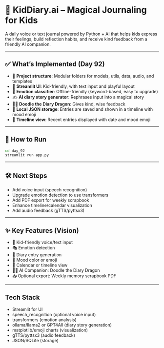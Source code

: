 # 🌟 KidDiary.ai – Magical Journaling for Kids

A daily voice or text journal powered by Python + AI that helps kids express their feelings, build reflection habits, and receive kind feedback from a friendly AI companion.

---

## ✅ What’s Implemented (Day 92)

- 📁 **Project structure**: Modular folders for models, utils, data, audio, and templates
- 🎨 **Streamlit UI**: Kid-friendly, with text input and playful layout
- 🧠 **Emotion classifier**: Offline-friendly (keyword-based, easy to upgrade)
- ✍️ **AI diary story generator**: Rephrases input into a magical story
- 🧙‍♂️ **Doodle the Diary Dragon**: Gives kind, wise feedback
- 💾 **Local JSON storage**: Entries are saved and shown in a timeline with mood emoji
- 📅 **Timeline view**: Recent entries displayed with date and mood emoji

---

## 🚀 How to Run

```bash
cd day_92
streamlit run app.py
```

---

## 🛠️ Next Steps
- Add voice input (speech recognition)
- Upgrade emotion detection to use transformers
- Add PDF export for weekly scrapbook
- Enhance timeline/calendar visualization
- Add audio feedback (gTTS/pyttsx3)

---

## ✨ Key Features (Vision)
- 🧒 Kid-friendly voice/text input
- 🎭 Emotion detection
- 📝 Diary entry generation
- 🌈 Mood color or emoji
- 📅 Calendar or timeline view
- 🧙‍♂️ AI Companion: Doodle the Diary Dragon
- 📥 Optional export: Weekly memory scrapbook PDF

---

## Tech Stack
- Streamlit for UI
- speech_recognition (optional voice input)
- transformers (emotion analysis)
- ollama/llama2 or GPT4All (diary story generation)
- matplotlib/emoji charts (visualization)
- gTTS/pyttsx3 (audio feedback)
- JSON/SQLite (storage) 